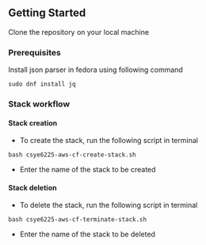 ## Getting Started

Clone the repository on your local machine

### Prerequisites

Install json parser in fedora using following command

```
sudo dnf install jq
```
### Stack workflow
#### Stack creation

* To create the stack, run the following script in terminal
```
bash csye6225-aws-cf-create-stack.sh
```
* Enter the name of the stack to be created

#### Stack deletion
* To delete the stack, run the following script in terminal
```
bash csye6225-aws-cf-terminate-stack.sh
```
* Enter the name of the stack to be deleted
